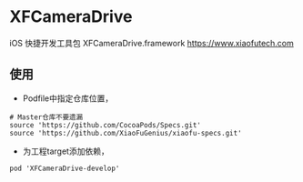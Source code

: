 # XFCameraDrive
iOS 快捷开发工具包 XFCameraDrive.framework https://www.xiaofutech.com

## 使用
- Podfile中指定仓库位置，

```
# Master仓库不要遗漏
source 'https://github.com/CocoaPods/Specs.git'
source 'https://github.com/XiaoFuGenius/xiaofu-specs.git'
```

- 为工程target添加依赖，

```
pod 'XFCameraDrive-develop'
```
